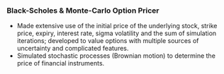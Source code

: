 ### Black-Scholes & Monte-Carlo Option Pricer
*	Made extensive use of the initial price of the underlying stock, strike price, expiry, interest rate, sigma volatility and the sum of simulation iterations; developed to value options with multiple sources of uncertainty and complicated features.
*	Simulated stochastic processes (Brownian motion) to determine the price of financial instruments.

